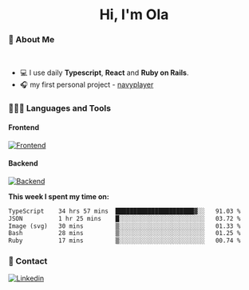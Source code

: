 <h1 align="center">Hi, I'm Ola</h1>

### 💅 About Me

<br/>

- 💻 I use daily **Typescript**, **React** and **Ruby on Rails**.
- 🎧 my first personal project - [navyplayer](https://navyplayer.netlify.app/)

### 👩🏻‍💻 Languages and Tools

#### Frontend

[![Frontend](https://skillicons.dev/icons?i=react,nextjs,ts,js,html,css,scss,tailwind)](https://skillicons.dev)

#### Backend
[![Backend](https://skillicons.dev/icons?i=nodejs,express,nestjs,rails,graphql)](https://skillicons.dev)

**This week I spent my time on:**

<!--START_SECTION:waka-->

```txt
TypeScript    34 hrs 57 mins  ██████████████████████▓░░   91.03 %
JSON          1 hr 25 mins    █░░░░░░░░░░░░░░░░░░░░░░░░   03.72 %
Image (svg)   30 mins         ▒░░░░░░░░░░░░░░░░░░░░░░░░   01.33 %
Bash          28 mins         ▒░░░░░░░░░░░░░░░░░░░░░░░░   01.25 %
Ruby          17 mins         ▒░░░░░░░░░░░░░░░░░░░░░░░░   00.74 %
```

<!--END_SECTION:waka-->

### 📨 Contact
  
[![Linkedin](https://skillicons.dev/icons?i=linkedin)](https://linkedin.com/in/aleksandra-kamińska)
